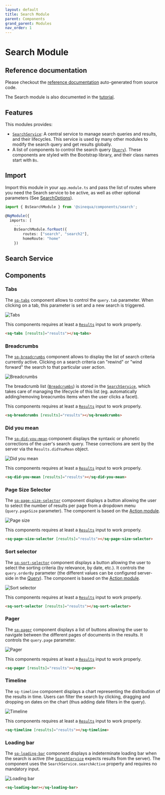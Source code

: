 ```yaml
---
layout: default
title: Search Module
parent: Components
grand_parent: Modules
nav_order: 1
---
```


# Search Module

## Reference documentation

Please checkout the [reference documentation]({{site.baseurl}}components/modules/BsSearchModule.html) auto-generated from source code.

The Search module is also documented in the [tutorial]({{site.baseurl}}tutorial/search-module.html).

## Features

This modules provides:

- [`SearchService`]({{site.baseurl}}components/injectables/SearchService.html): A central service to manage search queries and results, and their lifecycles. This service is used by many other modules to modify the search query and get results globally.
- A list of components to control the search query ([`Query`]({{site.baseurl}}core/classes/Query.html)). These components are styled with the Bootstrap library, and their class names start with `Bs`.

## Import

Import this module in your `app.module.ts` and pass the list of routes where you need the Search service to be active, as well as other optional parameters (See [SearchOptions]({{site.baseurl}}components/interfaces/SearchOptions.html)).

```ts
import { BsSearchModule } from '@sinequa/components/search';

@NgModule({
  imports: [
    ...
    BsSearchModule.forRoot({
        routes: ["search", "search2"],
        homeRoute: "home"
    })
```

## Search Service

## Components

### Tabs

The [`sq-tabs`]({{site.baseurl}}components/components/BsTabs.html) component allows to control the `query.tab` parameter. When clicking on a tab, this parameter is set and a new search is triggered.

![Tabs]({{site.baseurl}}assets/modules/search/tabs.png)

This components requires at least a [`Results`]({{site.baseurl}}core/interfaces/Results.html) input to work properly.

```html
<sq-tabs [results]="results"></sq-tabs>
```

### Breadcrumbs

The [`sq-breadcrumbs`]({{site.baseurl}}components/components/BsBreadcrumbs.html) component allows to display the list of search criteria currently active. Clicking on a search criteria can "rewind" or "wind forward" the search to that particular user action.

![Breadcrumbs]({{site.baseurl}}assets/modules/search/breadcrumbs.png)

The breadcrumb list ([`Breadcrumbs`]({{site.baseurl}}components/classes/Breadcrumbs.html)) is stored in the [`SearchService`]({{site.baseurl}}components/injectables/SearchService.html), which takes care of managing the lifecycle of this list (eg. automatically adding/removing breacrumbs items when the user clicks a facet).

This components requires at least a [`Results`]({{site.baseurl}}core/interfaces/Results.html) input to work properly.

```html
<sq-breadcrumbs [results]="results"></sq-breadcrumbs>
```

### Did you mean

The [`sq-did-you-mean`]({{site.baseurl}}components/components/BsDidYouMean.html) component displays the syntaxic or phonetic corrections of the user's search query. These corrections are sent by the server via the `Results.didYouMean` object.

![Did you mean]({{site.baseurl}}assets/modules/search/did-you-mean.png)

This components requires at least a [`Results`]({{site.baseurl}}core/interfaces/Results.html) input to work properly.

```html
<sq-did-you-mean [results]="results"></sq-did-you-mean>
```

### Page Size Selector

The [`sq-page-size-selector`]({{site.baseurl}}components/components/BsPageSizeSelector.html) component displays a button allowing the user to select the number of results per page from a dropdown menu (`query.pageSize` parameter). The component is based on the [Action module]({{site.baseurl}}modules/components/action.html).

![Page size]({{site.baseurl}}assets/modules/search/page-size.png)

This components requires at least a [`Results`]({{site.baseurl}}core/interfaces/Results.html) input to work properly.

```html
<sq-page-size-selector [results]="results"></sq-page-size-selector>
```

### Sort selector

The [`sq-sort-selector`]({{site.baseurl}}components/components/BsSortSelector.html) component displays a button allowing the user to select the sorting criteria (by relevance, by date, etc.). It controls the `query.orderBy` parameter (the different values can be configured server-side in the [Query]({{site.baseurl}}gettingstarted/server-setup.html#query-web-service)). The component is based on the [Action module]({{site.baseurl}}modules/components/action.html).

![Sort selector]({{site.baseurl}}assets/modules/search/sort-selector.png)

This components requires at least a [`Results`]({{site.baseurl}}core/interfaces/Results.html) input to work properly.

```html
<sq-sort-selector [results]="results"></sq-sort-selector>
```

### Pager

The [`sq-pager`]({{site.baseurl}}components/components/BsPager.html) component displays a list of buttons allowing the user to navigate between the different pages of documents in the results. It controls the `query.page` parameter.

![Pager]({{site.baseurl}}assets/modules/search/pager.png)

This components requires at least a [`Results`]({{site.baseurl}}core/interfaces/Results.html) input to work properly.

```html
<sq-pager [results]="results"></sq-pager>
```

### Timeline

The `sq-timeline` component displays a chart representing the distribution of the results in time. Users can filter the search by clicking, dragging and dropping on dates on the chart (thus adding date filters in the query).

![Timeline]({{site.baseurl}}assets/modules/search/timeline.png)

This components requires at least a [`Results`]({{site.baseurl}}core/interfaces/Results.html) input to work properly.

```html
<sq-timeline [results]="results"></sq-timeline>
```

### Loading bar

The [`sq-loading-bar`]({{site.baseurl}}components/components/BsLoadingBar.html) component displays a indeterminate loading bar when the search is active (the [`SearchService`]({{site.baseurl}}components/injectables/SearchService.html) expects results from the server). The component uses the `SearchService.searchActive` property and requires no mandatory input.

![Loading bar]({{site.baseurl}}assets/modules/search/loading-bar.png)

```html
<sq-loading-bar></sq-loading-bar>
```
